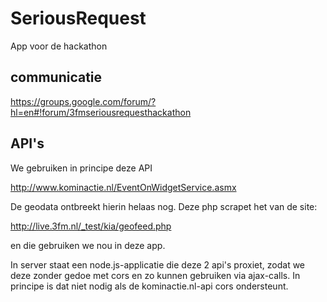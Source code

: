 SeriousRequest
==============

App voor de hackathon

communicatie
------------

https://groups.google.com/forum/?hl=en#!forum/3fmseriousrequesthackathon

API's
-----

We gebruiken in principe deze API

  http://www.kominactie.nl/EventOnWidgetService.asmx

De geodata ontbreekt hierin helaas nog. Deze php scrapet het van de site:

  http://live.3fm.nl/_test/kia/geofeed.php

en die gebruiken we nou in deze app.

In server staat een node.js-applicatie die deze 2 api's proxiet, zodat we deze zonder gedoe met cors 
en zo kunnen gebruiken via ajax-calls. In principe is dat niet nodig als de kominactie.nl-api cors ondersteunt.
